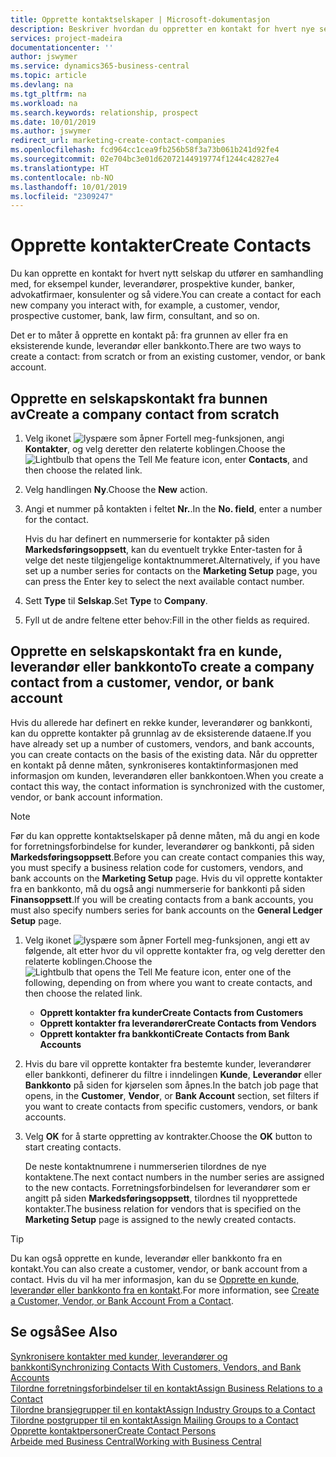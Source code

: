 ```yaml
---
title: Opprette kontaktselskaper | Microsoft-dokumentasjon
description: Beskriver hvordan du oppretter en kontakt for hvert nye selskap eller potensielle selskap du samhandler med eller har et forhold til.
services: project-madeira
documentationcenter: ''
author: jswymer
ms.service: dynamics365-business-central
ms.topic: article
ms.devlang: na
ms.tgt_pltfrm: na
ms.workload: na
ms.search.keywords: relationship, prospect
ms.date: 10/01/2019
ms.author: jswymer
redirect_url: marketing-create-contact-companies
ms.openlocfilehash: fcd964cc1cea9fb256b58f3a73b061b241d92fe4
ms.sourcegitcommit: 02e704bc3e01d62072144919774f1244c42827e4
ms.translationtype: HT
ms.contentlocale: nb-NO
ms.lasthandoff: 10/01/2019
ms.locfileid: "2309247"
---
```

# <a name="create-contacts"></a><span data-ttu-id="71abb-103">Opprette kontakter</span><span class="sxs-lookup"><span data-stu-id="71abb-103">Create Contacts</span></span>
<span data-ttu-id="71abb-104">Du kan opprette en kontakt for hvert nytt selskap du utfører en samhandling med, for eksempel kunder, leverandører, prospektive kunder, banker, advokatfirmaer, konsulenter og så videre.</span><span class="sxs-lookup"><span data-stu-id="71abb-104">You can create a contact for each new company you interact with, for example, a customer, vendor, prospective customer, bank, law firm, consultant, and so on.</span></span>

<span data-ttu-id="71abb-105">Det er to måter å opprette en kontakt på: fra grunnen av eller fra en eksisterende kunde, leverandør eller bankkonto.</span><span class="sxs-lookup"><span data-stu-id="71abb-105">There are two ways to create a contact: from scratch or from an existing customer, vendor, or bank account.</span></span>

## <a name="create-a-company-contact-from-scratch"></a><span data-ttu-id="71abb-106">Opprette en selskapskontakt fra bunnen av</span><span class="sxs-lookup"><span data-stu-id="71abb-106">Create a company contact from scratch</span></span>
1. <span data-ttu-id="71abb-107">Velg ikonet ![lyspære som åpner Fortell meg-funksjonen](media/ui-search/search_small.png "Fortell hva du vil gjøre"), angi **Kontakter**, og velg deretter den relaterte koblingen.</span><span class="sxs-lookup"><span data-stu-id="71abb-107">Choose the ![Lightbulb that opens the Tell Me feature](media/ui-search/search_small.png "Tell me what you want to do") icon, enter **Contacts**, and then choose the related link.</span></span>
2. <span data-ttu-id="71abb-108">Velg handlingen **Ny**.</span><span class="sxs-lookup"><span data-stu-id="71abb-108">Choose the **New** action.</span></span>
3. <span data-ttu-id="71abb-109">Angi et nummer på kontakten i feltet **Nr.**.</span><span class="sxs-lookup"><span data-stu-id="71abb-109">In the **No. field**, enter a number for the contact.</span></span>

    <span data-ttu-id="71abb-110">Hvis du har definert en nummerserie for kontakter på siden **Markedsføringsoppsett**, kan du eventuelt trykke Enter-tasten for å velge det neste tilgjengelige kontaktnummeret.</span><span class="sxs-lookup"><span data-stu-id="71abb-110">Alternatively, if you have set up a number series for contacts on the **Marketing Setup** page, you can press the Enter key to select the next available contact number.</span></span>  
4. <span data-ttu-id="71abb-111">Sett **Type** til **Selskap**.</span><span class="sxs-lookup"><span data-stu-id="71abb-111">Set **Type** to **Company**.</span></span>
5. <span data-ttu-id="71abb-112">Fyll ut de andre feltene etter behov:</span><span class="sxs-lookup"><span data-stu-id="71abb-112">Fill in the other fields as required.</span></span>

## <a name="to-create-a-company-contact-from-a-customer-vendor-or-bank-account"></a><span data-ttu-id="71abb-113">Opprette en selskapskontakt fra en kunde, leverandør eller bankkonto</span><span class="sxs-lookup"><span data-stu-id="71abb-113">To create a company contact from a customer, vendor, or bank account</span></span>
<span data-ttu-id="71abb-114">Hvis du allerede har definert en rekke kunder, leverandører og bankkonti, kan du opprette kontakter på grunnlag av de eksisterende dataene.</span><span class="sxs-lookup"><span data-stu-id="71abb-114">If you have already set up a number of customers, vendors, and bank accounts, you can create contacts on the basis of the existing data.</span></span> <span data-ttu-id="71abb-115">Når du oppretter en kontakt på denne måten, synkroniseres kontaktinformasjonen med informasjon om kunden, leverandøren eller bankkontoen.</span><span class="sxs-lookup"><span data-stu-id="71abb-115">When you create a contact this way, the contact information is synchronized with the customer, vendor, or bank account information.</span></span>

> [!NOTE]  
>   <span data-ttu-id="71abb-116">Før du kan opprette kontaktselskaper på denne måten, må du angi en kode for forretningsforbindelse for kunder, leverandører og bankkonti, på siden **Markedsføringsoppsett**.</span><span class="sxs-lookup"><span data-stu-id="71abb-116">Before you can create contact companies this way, you must specify a business relation code for customers, vendors, and bank accounts on the **Marketing Setup** page.</span></span> <span data-ttu-id="71abb-117">Hvis du vil opprette kontakter fra en bankkonto, må du også angi nummerserie for bankkonti på siden **Finansoppsett**.</span><span class="sxs-lookup"><span data-stu-id="71abb-117">If you will be creating contacts from a bank accounts, you must also specify numbers series for bank accounts on the **General Ledger Setup** page.</span></span>

1. <span data-ttu-id="71abb-118">Velg ikonet ![lyspære som åpner Fortell meg-funksjonen](media/ui-search/search_small.png "Fortell hva du vil gjøre"), angi ett av følgende, alt etter hvor du vil opprette kontakter fra, og velg deretter den relaterte koblingen.</span><span class="sxs-lookup"><span data-stu-id="71abb-118">Choose the ![Lightbulb that opens the Tell Me feature](media/ui-search/search_small.png "Tell me what you want to do") icon, enter one of the following, depending on from where you want to create contacts, and then choose the related link.</span></span>
   * <span data-ttu-id="71abb-119">**Opprett kontakter fra kunder**</span><span class="sxs-lookup"><span data-stu-id="71abb-119">**Create Contacts from Customers**</span></span>
   * <span data-ttu-id="71abb-120">**Opprett kontakter fra leverandører**</span><span class="sxs-lookup"><span data-stu-id="71abb-120">**Create Contacts from Vendors**</span></span>
   * <span data-ttu-id="71abb-121">**Opprett kontakter fra bankkonti**</span><span class="sxs-lookup"><span data-stu-id="71abb-121">**Create Contacts from Bank Accounts**</span></span>
2. <span data-ttu-id="71abb-122">Hvis du bare vil opprette kontakter fra bestemte kunder, leverandører eller bankkonti, definerer du filtre i inndelingen **Kunde**, **Leverandør** eller **Bankkonto** på siden for kjørselen som åpnes.</span><span class="sxs-lookup"><span data-stu-id="71abb-122">In the batch job page that opens, in the **Customer**, **Vendor**, or **Bank Account** section, set filters if you want to create contacts from specific customers, vendors, or bank accounts.</span></span>
3. <span data-ttu-id="71abb-123">Velg **OK** for å starte oppretting av kontrakter.</span><span class="sxs-lookup"><span data-stu-id="71abb-123">Choose the **OK** button to start creating contacts.</span></span>

    <span data-ttu-id="71abb-124">De neste kontaktnumrene i nummerserien tilordnes de nye kontaktene.</span><span class="sxs-lookup"><span data-stu-id="71abb-124">The next contact numbers in the number series are assigned to the new contacts.</span></span> <span data-ttu-id="71abb-125">Forretningsforbindelsen for leverandører som er angitt på siden **Markedsføringsoppsett**, tilordnes til nyopprettede kontakter.</span><span class="sxs-lookup"><span data-stu-id="71abb-125">The business relation for vendors that is specified on the **Marketing Setup** page is assigned to the newly created contacts.</span></span>

> [!TIP]  
>   <span data-ttu-id="71abb-126">Du kan også opprette en kunde, leverandør eller bankkonto fra en kontakt.</span><span class="sxs-lookup"><span data-stu-id="71abb-126">You can also create a customer, vendor, or bank account from a contact.</span></span> <span data-ttu-id="71abb-127">Hvis du vil ha mer informasjon, kan du se [Opprette en kunde, leverandør eller bankkonto fra en kontakt](marketing-how-create-contacts-new-customers-vendors-bank-accounts.md).</span><span class="sxs-lookup"><span data-stu-id="71abb-127">For more information, see [Create a Customer, Vendor, or Bank Account From a Contact](marketing-how-create-contacts-new-customers-vendors-bank-accounts.md).</span></span>

## <a name="see-also"></a><span data-ttu-id="71abb-128">Se også</span><span class="sxs-lookup"><span data-stu-id="71abb-128">See Also</span></span>
[<span data-ttu-id="71abb-129">Synkronisere kontakter med kunder, leverandører og bankkonti</span><span class="sxs-lookup"><span data-stu-id="71abb-129">Synchronizing Contacts With Customers, Vendors, and Bank Accounts</span></span>](marketing-synchronize-contacts-customers-vendors-bank-accounts.md)  
[<span data-ttu-id="71abb-130">Tilordne forretningsforbindelser til en kontakt</span><span class="sxs-lookup"><span data-stu-id="71abb-130">Assign Business Relations to a Contact</span></span>](marketing-business-relations.md#AssignBusRelContact)  
[<span data-ttu-id="71abb-131">Tilordne bransjegrupper til en kontakt</span><span class="sxs-lookup"><span data-stu-id="71abb-131">Assign Industry Groups to a Contact</span></span>](marketing-industry-groups.md#AssignIndustryGroupContact)  
[<span data-ttu-id="71abb-132">Tilordne postgrupper til en kontakt</span><span class="sxs-lookup"><span data-stu-id="71abb-132">Assign Mailing Groups to a Contact</span></span>](marketing-mailing-groups.md#AssignMailGroupContact)  
[<span data-ttu-id="71abb-133">Opprette kontaktpersoner</span><span class="sxs-lookup"><span data-stu-id="71abb-133">Create Contact Persons</span></span>](marketing-create-contact-persons.md)  
[<span data-ttu-id="71abb-134">Arbeide med Business Central</span><span class="sxs-lookup"><span data-stu-id="71abb-134">Working with Business Central</span></span>](ui-work-product.md)
